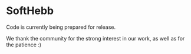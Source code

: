 # SoftHebb

Code is currently being prepared for release.

We thank the community for the strong interest in our work, as well as for the patience :)
